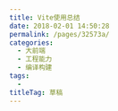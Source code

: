 ```yaml
---
title: Vite使用总结
date: 2018-02-01 14:50:28
permalink: /pages/32573a/
categories: 
  - 大前端
  - 工程能力
  - 编译构建
tags: 
  - 
titleTag: 草稿
---
```

